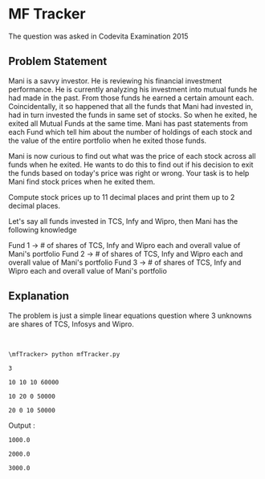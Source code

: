 # MF Tracker

The question was asked in Codevita Examination 2015

## Problem Statement

Mani is a savvy investor. He is reviewing his financial investment performance. He is currently analyzing his investment into mutual funds he had made in the past. From those funds he earned a certain amount each. Coincidentally, it so happened that all the funds that Mani had invested in, had in turn invested the funds in same set of stocks. So when he exited, he exited all Mutual Funds at the same time. Mani has past statements from each Fund which tell him about the number of holdings of each stock and the value of the entire portfolio when he exited those funds.

Mani is now curious to find out what was the price of each stock across all funds when he exited. He wants to do this to find out if his decision to exit the funds based on today's price was right or wrong. Your task is to help Mani find stock prices when he exited them.

Compute stock prices up to 11 decimal places and print them up to 2 decimal places.

Let's say all funds invested in TCS, Infy and Wipro, then Mani has the following knowledge 

Fund 1 -> # of shares of TCS, Infy and Wipro each and overall value of Mani's portfolio
Fund 2 -> # of shares of TCS, Infy and Wipro each and overall value of Mani's portfolio
Fund 3 -> # of shares of TCS, Infy and Wipro each and overall value of Mani's portfolio

## Explanation

The problem is just a simple linear equations question where 3 unknowns are shares of TCS, Infosys and Wipro.

<br/>

```\mfTracker> python mfTracker.py```

```3```

```10 10 10 60000```

```10 20 0 50000```

```20 0 10 50000```

Output :

```1000.0```

```2000.0```

```3000.0```

